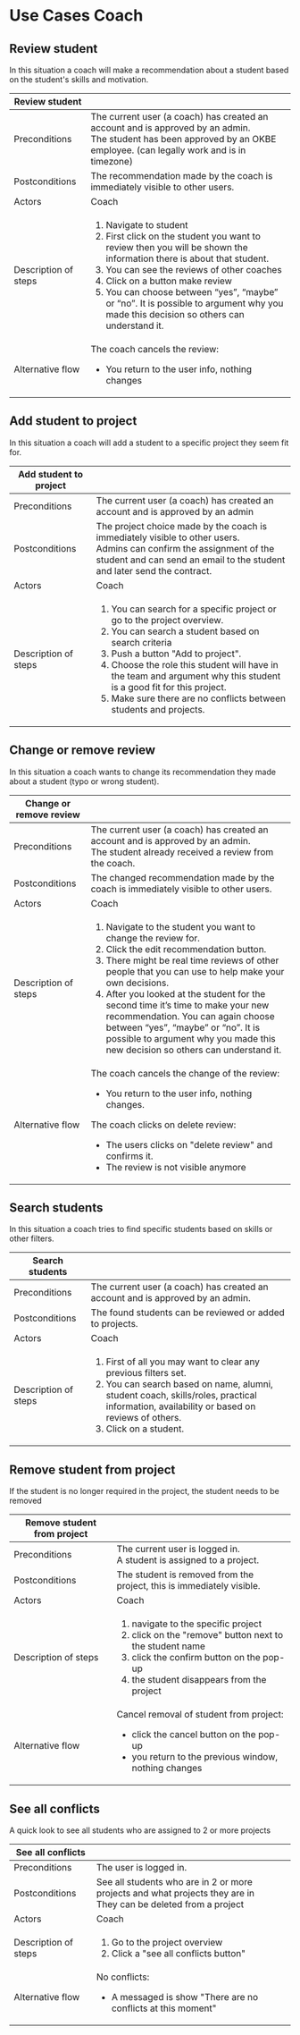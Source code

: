 # Use Cases Coach

## Review student

In this situation a coach will make a recommendation about a student based on the student's skills and motivation.

| Review student ||
| --- | --- |
| Preconditions | The current user (a coach) has created an account and is approved by an admin. <br> The student has been approved by an OKBE employee. (can legally work and is in timezone) |
| Postconditions | The recommendation made by the coach is immediately visible to other users.|
| Actors| Coach |
| Description of steps | <ol><li>Navigate to student</li><li>First click on the student you want to review then you will be shown the information there is about that student.</li><li>You can see the reviews of other coaches</li><li>Click on a button make review</li><li>You can choose between “yes”, “maybe” or “no”. It is possible to argument why you made this decision so others can understand it.</li></ol>|
| Alternative flow| The coach cancels the review: <ul> <li>You return to the user info, nothing changes</li> </ul> |

## Add student to project

In this situation a coach will add a student to a specific project they seem fit for.

| Add student to project ||
| --- | --- |
| Preconditions | The current user (a coach) has created an account and is approved by an admin |
| Postconditions | The project choice made by the coach is immediately visible to other users. <br> Admins can confirm the assignment of the student and can send an email to the student and later send the contract. |
| Actors| Coach |
| Description of steps | <ol> <li> You can search for a specific project or go to the project overview. </li> <li> You can search a student based on search criteria </li> <li> Push a button "Add to project".</li> <li>Choose the role this student will have in the team and argument why this student is a good fit for this project.</li> <li>Make sure there are no conflicts between students and projects.</li> </ol> |

## Change or remove review

In this situation a coach wants to change its recommendation they made about a student (typo or wrong student).

| Change or remove review ||
| --- | --- |
| Preconditions | The current user (a coach) has created an account and is approved by an admin. <br> The student already received a review from the coach. |
| Postconditions | The changed recommendation made by the coach is immediately visible to other users.|
| Actors| Coach |
| Description of steps | <ol> <li> Navigate to the student you want to change the review for.</li> <li>Click the edit recommendation button. </li> <li>There might be real time reviews of other people that you can use to help make your own decisions. </li> <li>After you looked at the student for the second time it’s time to make your new recommendation. You can again choose between “yes”, “maybe” or “no”. It is possible to argument why you made this new decision so others can understand it.</li> </ol> |
| Alternative flow| The coach cancels the change of the review: <ul> <li>You return to the user info, nothing changes.</li> </ul> The coach clicks on delete review: <ul><li>The users clicks on "delete review" and confirms it.</li><li>The review is not visible anymore</li></ul> |

## Search students

In this situation a coach tries to find specific students based on skills or other filters.

| Search students ||
| --- | --- |
| Preconditions | The current user (a coach) has created an account and is approved by an admin.|
| Postconditions | The found students can be reviewed or added to projects.|
| Actors| Coach |
| Description of steps | <ol> <li>First of all you may want to clear any previous filters set.</li> <li>You can search based on name, alumni, student coach, skills/roles, practical information, availability or based on reviews of others. </li> <li>Click on a student.</li> </ol> |

## Remove student from project

If the student is no longer required in the project, the student needs to be removed

| Remove student from project ||
| --- | --- |
| Preconditions | The current user is logged in. <br> A student is assigned to a project. |
| Postconditions | The student is removed from the project, this is immediately visible. |
| Actors| Coach |
| Description of steps | <ol><li>navigate to the specific project</li><li>click on the "remove" button next to the student name</li><li>click the confirm button on the pop-up</li><li>the student disappears from the project</li></ol> |
| Alternative flow | Cancel removal of student from project:<ul><li>click the cancel button on the pop-up</li><li>you return to the previous window, nothing changes</li></ul> |

## See all conflicts

A quick look to see all students who are assigned to 2 or more projects

| See all conflicts ||
| --- | --- |
| Preconditions | The user is logged in. |
| Postconditions | See all students who are in 2 or more projects and what projects they are in <br> They can be deleted from a project |
| Actors| Coach |
| Description of steps | <ol><li>Go to the project overview</li><li>Click a "see all conflicts button"</li></ol> |
| Alternative flow | No conflicts: <ul><li>A messaged is show "There are no conflicts at this moment"</li></ul> |
